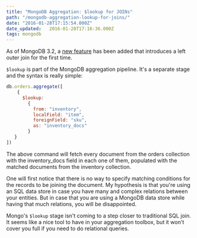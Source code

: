 ```yaml
---
title: "MongoDB Aggregation: $lookup for JOINs"
path: "/mongodb-aggregation-lookup-for-joins/"
date: "2016-01-28T17:15:54.000Z"
date_updated:   2016-01-28T17:16:36.000Z
tags: mongodb
---
```


As of MongoDB 3.2, a [new feature](https://docs.mongodb.org/manual/reference/operator/aggregation/lookup/) has been added that introduces a left outer join for the first time.

`$lookup` is part of the MongoDB aggregation pipeline. It's a separate stage and the syntax is really simple:

```js
db.orders.aggregate([
    {
      $lookup:
        {
          from: "inventory",
          localField: "item",
          foreignField: "sku",
          as: "inventory_docs"
        }
   }
])
```

The above command will fetch every document from the orders collection with the inventory_docs field in each one of them, populated with the matched documents from the inventory collection.

One will first notice that there is no way to specify matching conditions for the records to be joining the document. My hypothesis is that you're using an SQL data store in case you have many and complex relations between your entities. But in case that you are using a MongoDB data store while having that much relations, you will be disappointed.

Mongo's `$lookup` stage isn't coming to a step closer to traditional SQL join. It seems like a nice tool to have in your aggregation toolbox, but it won't cover you full if you need to do relational queries.

